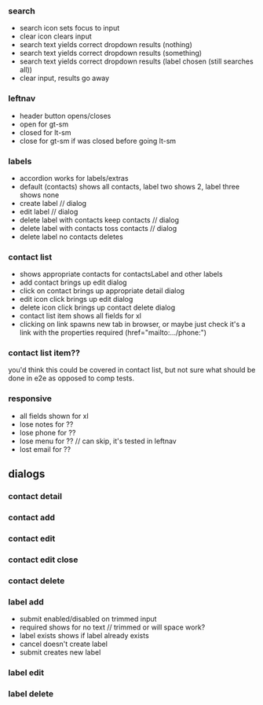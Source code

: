 
### search
* search icon sets focus to input
* clear icon clears input
* search text yields correct dropdown results (nothing)
* search text yields correct dropdown results (something)
* search text yields correct dropdown results (label chosen (still searches all))
* clear input, results go away

### leftnav
* header button opens/closes
* open for gt-sm
* closed for lt-sm
* close for gt-sm if was closed before going lt-sm

### labels
*  accordion works for labels/extras
*  default (contacts) shows all contacts, label two shows 2, label three shows none
* create label // dialog
* edit label // dialog
* delete label with contacts keep contacts // dialog
* delete label with contacts toss contacts // dialog
* delete label no contacts deletes

### contact list
* shows appropriate contacts for contactsLabel and other labels
* add contact brings up edit dialog
* click on contact brings up appropriate detail dialog
* edit icon click brings up edit dialog
* delete icon click brings up contact delete dialog
* contact list item shows all fields for xl
* clicking on link spawns new tab in browser, or maybe just check it's a link with the properties required (href="mailto:.../phone:")
 
### contact list item??
you'd think this could be covered in contact list, but not sure what should be done in e2e as opposed to comp tests. 

### responsive
* all fields shown for xl
* lose notes for ??
* lose phone for ??
* lose menu for ?? // can skip, it's tested in leftnav
* lost email for ??

## dialogs
### contact detail 
### contact add
### contact edit 
### contact edit close
### contact delete 
### label add
* submit enabled/disabled on trimmed input
* required shows for no text // trimmed or will space work?
* label exists shows if label already exists
* cancel doesn't create label
* submit creates new label

### label edit
### label delete




